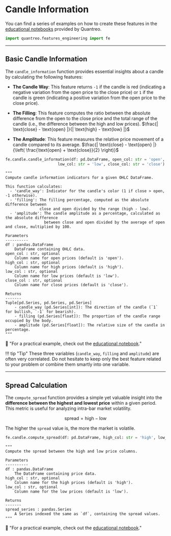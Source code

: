 # **Candle Information**
You can find a series of examples on how to create these features in the [educational notebooks](/../tutorials/features-engineering-candle) provided by Quantreo.


``` py
import quantreo.features_engineering import fe
```

---

## **Basic Candle Information**

The `candle_information` function provides essential insights about a candle by calculating the following features:

- **The Candle Way**: This feature returns `-1` if the candle is red (indicating a negative variation from the open price to the close price) or `1` if the candle is green (indicating a positive variation from the open price to the close price).

- **The Filling**: This feature computes the ratio between the absolute difference from the open to the close price and the total range of the candle (i.e., the difference between the high and low prices). $\frac{| \text{close} - \text{open} |}{| \text{high} - \text{low} |}$

- **The Amplitude**: This feature measures the relative price movement of a candle compared to its average. $\frac{| \text{close} - \text{open} |}{\left( \frac{\text{open} + \text{close}}{2} \right)}$


```python title="How to call the candle_information function"
fe.candle.candle_information(df: pd.DataFrame, open_col: str = 'open', high_col: str = 'high',
                       low_col: str = 'low', close_col: str = 'close')
```
``` title="candle_information function docstring"
"""
Compute candle information indicators for a given OHLC DataFrame.

This function calculates:
  - 'candle_way': Indicator for the candle's color (1 if close > open, -1 otherwise).
  - 'filling': The filling percentage, computed as the absolute difference between
               close and open divided by the range (high - low).
  - 'amplitude': The candle amplitude as a percentage, calculated as the absolute difference
                 between close and open divided by the average of open and close, multiplied by 100.

Parameters
----------
df : pandas.DataFrame
    DataFrame containing OHLC data.
open_col : str, optional
    Column name for open prices (default is 'open').
high_col : str, optional
    Column name for high prices (default is 'high').
low_col : str, optional
    Column name for low prices (default is 'low').
close_col : str, optional
    Column name for close prices (default is 'close').

Returns
-------
Tuple[pd.Series, pd.Series, pd.Series]
    - candle_way (pd.Series[int]): The direction of the candle (`1` for bullish, `-1` for bearish).
    - filling (pd.Series[float]): The proportion of the candle range occupied by the body.
    - amplitude (pd.Series[float]): The relative size of the candle in percentage.
"""
```

📢 "For a practical example, check out the [educational notebook](/../tutorials/features-engineering-candle/#basic-candle-information)."

!!! tip "Tip"
    These three variables (`candle_way`, `filling` and `amplitude`) are often very correlated. Do not hesitate to keep only the best feature related to your problem or combine them smartly into one variable.


---

## **Spread Calculation**

The `compute_spread` function provides a simple yet valuable insight into the **difference between the highest and lowest price** within a given period. This metric is useful for analyzing intra-bar market volatility.

  $$ \text{spread} = \text{high} - \text{low} $$

The higher the `spread` value is, the more the market is volatile.

```python title="How to call the compute_spread function"
fe.candle.compute_spread(df: pd.DataFrame, high_col: str = 'high', low_col: str = 'low')
```

``` title="spread function docstring"
"""
Compute the spread between the high and low price columns.

Parameters
----------
df : pandas.DataFrame
    The DataFrame containing price data.
high_col : str, optional
    Column name for the high prices (default is 'high').
low_col : str, optional
    Column name for the low prices (default is 'low').

Returns
-------
spread_series : pandas.Series
    A Series indexed the same as `df`, containing the spread values.
"""
```
📢 "For a practical example, check out the [educational notebook](/../tutorials/features-engineering-candle/#spread)."


